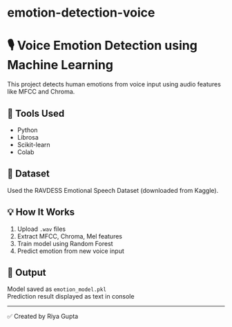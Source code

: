 # emotion-detection-voice
# 🎙️ Voice Emotion Detection using Machine Learning

This project detects human emotions from voice input using audio features like MFCC and Chroma.

## 🔧 Tools Used
- Python
- Librosa
- Scikit-learn
- Colab

## 📁 Dataset
Used the RAVDESS Emotional Speech Dataset (downloaded from Kaggle).

## 💡 How It Works
1. Upload `.wav` files
2. Extract MFCC, Chroma, Mel features
3. Train model using Random Forest
4. Predict emotion from new voice input

## 🔗 Output
Model saved as `emotion_model.pkl`  
Prediction result displayed as text in console

---

✅ Created by Riya Gupta
